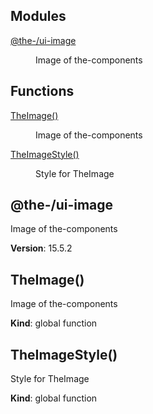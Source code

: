 <!--- Code generated by @the-/script-doc. DO NOT EDIT. -->

## Modules

<dl>
<dt><a href="#module_@the-/ui-image">@the-/ui-image</a></dt>
<dd><p>Image of the-components</p>
</dd>
</dl>

## Functions

<dl>
<dt><a href="#TheImage">TheImage()</a></dt>
<dd><p>Image of the-components</p>
</dd>
<dt><a href="#TheImageStyle">TheImageStyle()</a></dt>
<dd><p>Style for TheImage</p>
</dd>
</dl>

<a name="module_@the-/ui-image"></a>

## @the-/ui-image
Image of the-components

**Version**: 15.5.2  
<a name="TheImage"></a>

## TheImage()
Image of the-components

**Kind**: global function  
<a name="TheImageStyle"></a>

## TheImageStyle()
Style for TheImage

**Kind**: global function  
